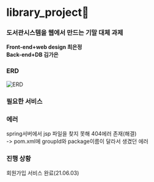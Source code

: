 # library_project📖
### 도서관시스템을 웹에서 만드는 기말 대체 과제

<b>Front-end+web design 최은정</b><br>
<b>Back-end+DB 김가은</b>
<br>
### ERD
![ERD](https://user-images.githubusercontent.com/31676033/120523058-70726c80-c410-11eb-9b9d-adde3bfcb3ea.png)


### 필요한 서비스


### 에러

spring서버에서 jsp 파일을 찾지 못해 404에러 존재(해결)<br>
-> pom.xml에 groupId와 package이름이 달라서 생겼던 에러


### 진행 상황
회원가입 서비스 완료(21.06.03)
<br>

